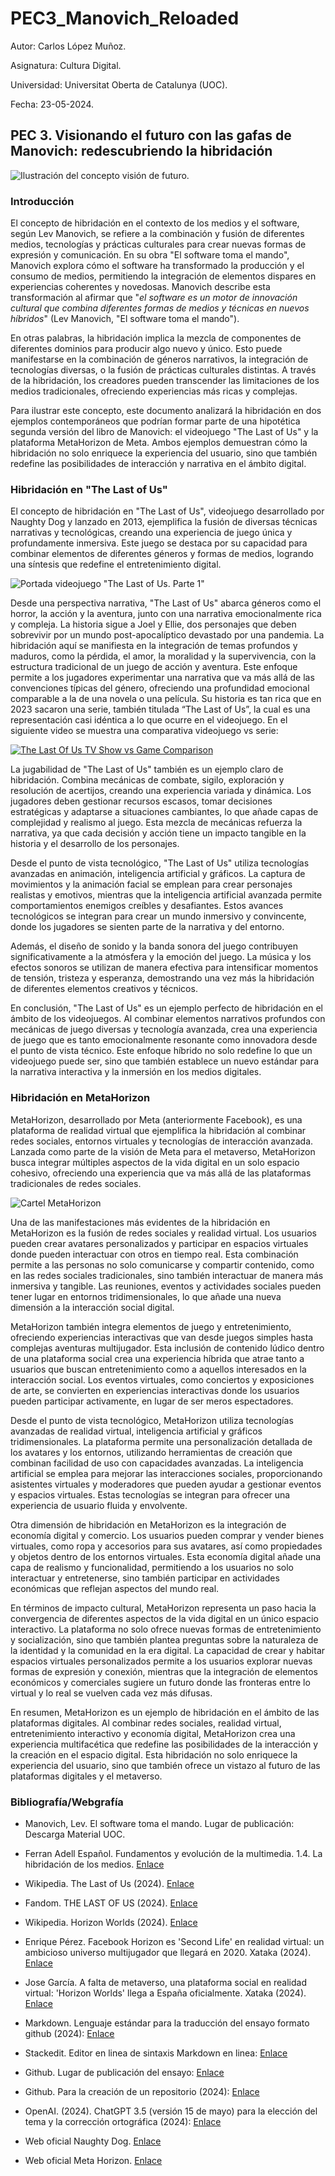 # PEC3_Manovich_Reloaded

Autor: Carlos López Muñoz.

Asignatura: Cultura Digital.

Universidad: Universitat Oberta de Catalunya \(UOC\).

Fecha: 23-05-2024.

## PEC 3. Visionando el futuro con las gafas de Manovich: redescubriendo la hibridación

![Ilustración del concepto visión de futuro.](https://img.freepik.com/vector-premium/concepto-vision-futuro_118813-7655.jpg)

### Introducción

El concepto de hibridación en el contexto de los medios y el software, según Lev Manovich, se refiere a la combinación y fusión de diferentes medios, tecnologías y prácticas culturales para crear nuevas formas de expresión y comunicación. En su obra "El software toma el mando", Manovich explora cómo el software ha transformado la producción y el consumo de medios, permitiendo la integración de elementos dispares en experiencias coherentes y novedosas. Manovich describe esta transformación al afirmar que "*el software es un motor de innovación cultural que combina diferentes formas de medios y técnicas en nuevos híbridos*" (Lev Manovich, "El software toma el mando").

En otras palabras, la hibridación implica la mezcla de componentes de diferentes dominios para producir algo nuevo y único. Esto puede manifestarse en la combinación de géneros narrativos, la integración de tecnologías diversas, o la fusión de prácticas culturales distintas. A través de la hibridación, los creadores pueden transcender las limitaciones de los medios tradicionales, ofreciendo experiencias más ricas y complejas.

Para ilustrar este concepto, este documento analizará la hibridación en dos ejemplos contemporáneos que podrían formar parte de una hipotética segunda versión del libro de Manovich: el videojuego "The Last of Us" y la plataforma MetaHorizon de Meta. Ambos ejemplos demuestran cómo la hibridación no solo enriquece la experiencia del usuario, sino que también redefine las posibilidades de interacción y narrativa en el ámbito digital.


### Hibridación en "The Last of Us"

El concepto de hibridación en "The Last of Us", videojuego desarrollado por Naughty Dog y lanzado en 2013, ejemplifica la fusión de diversas técnicas narrativas y tecnológicas, creando una experiencia de juego única y profundamente inmersiva. Este juego se destaca por su capacidad para combinar elementos de diferentes géneros y formas de medios, logrando una síntesis que redefine el entretenimiento digital.

![Portada videojuego "The Last of Us. Parte 1"](https://www.hollywoodreporter.com/wp-content/uploads/2014/03/the_last_of_us.jpg?w=3000)

Desde una perspectiva narrativa, "The Last of Us" abarca géneros como el horror, la acción y la aventura, junto con una narrativa emocionalmente rica y compleja. La historia sigue a Joel y Ellie, dos personajes que deben sobrevivir por un mundo post-apocalíptico devastado por una pandemia. La hibridación aquí se manifiesta en la integración de temas profundos y maduros, como la pérdida, el amor, la moralidad y la supervivencia, con la estructura tradicional de un juego de acción y aventura. Este enfoque permite a los jugadores experimentar una narrativa que va más allá de las convenciones típicas del género, ofreciendo una profundidad emocional comparable a la de una novela o una película. Su historia es tan rica que en 2023 sacaron una serie, también titulada “The Last of Us”, la cual es una representación casi idéntica a lo que ocurre en el videojuego. En el siguiente video se muestra una comparativa videojuego vs serie:

[![The Last Of Us TV Show vs Game Comparison](https://img.youtube.com/vi/SHc1ZHVWZqU/0.jpg)](https://www.youtube.com/watch?v=SHc1ZHVWZqU)

La jugabilidad de "The Last of Us" también es un ejemplo claro de hibridación. Combina mecánicas de combate, sigilo, exploración y resolución de acertijos, creando una experiencia variada y dinámica. Los jugadores deben gestionar recursos escasos, tomar decisiones estratégicas y adaptarse a situaciones cambiantes, lo que añade capas de complejidad y realismo al juego. Esta mezcla de mecánicas refuerza la narrativa, ya que cada decisión y acción tiene un impacto tangible en la historia y el desarrollo de los personajes.

Desde el punto de vista tecnológico, "The Last of Us" utiliza tecnologías avanzadas en animación, inteligencia artificial y gráficos. La captura de movimientos y la animación facial se emplean para crear personajes realistas y emotivos, mientras que la inteligencia artificial avanzada permite comportamientos enemigos creíbles y desafiantes. Estos avances tecnológicos se integran para crear un mundo inmersivo y convincente, donde los jugadores se sienten parte de la narrativa y del entorno.

Además, el diseño de sonido y la banda sonora del juego contribuyen significativamente a la atmósfera y la emoción del juego. La música y los efectos sonoros se utilizan de manera efectiva para intensificar momentos de tensión, tristeza y esperanza, demostrando una vez más la hibridación de diferentes elementos creativos y técnicos.

En conclusión, "The Last of Us" es un ejemplo perfecto de hibridación en el ámbito de los videojuegos. Al combinar elementos narrativos profundos con mecánicas de juego diversas y tecnología avanzada, crea una experiencia de juego que es tanto emocionalmente resonante como innovadora desde el punto de vista técnico. Este enfoque híbrido no solo redefine lo que un videojuego puede ser, sino que también establece un nuevo estándar para la narrativa interactiva y la inmersión en los medios digitales.


### Hibridación en MetaHorizon

MetaHorizon, desarrollado por Meta (anteriormente Facebook), es una plataforma de realidad virtual que ejemplifica la hibridación al combinar redes sociales, entornos virtuales y tecnologías de interacción avanzada. Lanzada como parte de la visión de Meta para el metaverso, MetaHorizon busca integrar múltiples aspectos de la vida digital en un solo espacio cohesivo, ofreciendo una experiencia que va más allá de las plataformas tradicionales de redes sociales.

![Cartel MetaHorizon](https://scontent.oculuscdn.com/v/t64.5771-25/39031344_1154209722141488_850182025611744249_n.png?_nc_cat=1&ccb=1-7&_nc_sid=6e7a0a&_nc_ohc=Hf1E3wcQYrIQ7kNvgEDOlBc&_nc_ht=scontent.oculuscdn.com&oh=00_AYCAPqUCo2gr_JmpAXtQm7E7MMNrIEn10RsGVrlWhY526A&oe=6654EF69)

Una de las manifestaciones más evidentes de la hibridación en MetaHorizon es la fusión de redes sociales y realidad virtual. Los usuarios pueden crear avatares personalizados y participar en espacios virtuales donde pueden interactuar con otros en tiempo real. Esta combinación permite a las personas no solo comunicarse y compartir contenido, como en las redes sociales tradicionales, sino también interactuar de manera más inmersiva y tangible. Las reuniones, eventos y actividades sociales pueden tener lugar en entornos tridimensionales, lo que añade una nueva dimensión a la interacción social digital.

MetaHorizon también integra elementos de juego y entretenimiento, ofreciendo experiencias interactivas que van desde juegos simples hasta complejas aventuras multijugador. Esta inclusión de contenido lúdico dentro de una plataforma social crea una experiencia híbrida que atrae tanto a usuarios que buscan entretenimiento como a aquellos interesados en la interacción social. Los eventos virtuales, como conciertos y exposiciones de arte, se convierten en experiencias interactivas donde los usuarios pueden participar activamente, en lugar de ser meros espectadores.

Desde el punto de vista tecnológico, MetaHorizon utiliza tecnologías avanzadas de realidad virtual, inteligencia artificial y gráficos tridimensionales. La plataforma permite una personalización detallada de los avatares y los entornos, utilizando herramientas de creación que combinan facilidad de uso con capacidades avanzadas. La inteligencia artificial se emplea para mejorar las interacciones sociales, proporcionando asistentes virtuales y moderadores que pueden ayudar a gestionar eventos y espacios virtuales. Estas tecnologías se integran para ofrecer una experiencia de usuario fluida y envolvente.

Otra dimensión de hibridación en MetaHorizon es la integración de economía digital y comercio. Los usuarios pueden comprar y vender bienes virtuales, como ropa y accesorios para sus avatares, así como propiedades y objetos dentro de los entornos virtuales. Esta economía digital añade una capa de realismo y funcionalidad, permitiendo a los usuarios no solo interactuar y entretenerse, sino también participar en actividades económicas que reflejan aspectos del mundo real.

En términos de impacto cultural, MetaHorizon representa un paso hacia la convergencia de diferentes aspectos de la vida digital en un único espacio interactivo. La plataforma no solo ofrece nuevas formas de entretenimiento y socialización, sino que también plantea preguntas sobre la naturaleza de la identidad y la comunidad en la era digital. La capacidad de crear y habitar espacios virtuales personalizados permite a los usuarios explorar nuevas formas de expresión y conexión, mientras que la integración de elementos económicos y comerciales sugiere un futuro donde las fronteras entre lo virtual y lo real se vuelven cada vez más difusas.

En resumen, MetaHorizon es un ejemplo de hibridación en el ámbito de las plataformas digitales. Al combinar redes sociales, realidad virtual, entretenimiento interactivo y economía digital, MetaHorizon crea una experiencia multifacética que redefine las posibilidades de la interacción y la creación en el espacio digital. Esta hibridación no solo enriquece la experiencia del usuario, sino que también ofrece un vistazo al futuro de las plataformas digitales y el metaverso.


### Bibliografía/Webgrafía

- Manovich, Lev. El software toma el mando. Lugar de publicación: Descarga Material UOC.

- Ferran Adell Español. Fundamentos y evolución de la multimedia. 1.4. La hibridación de los medios. [Enlace](https://cultura-digital.aula.uoc.edu/es/1-4-la-hibridacion-de-los-medios/)

- Wikipedia. The Last of Us (2024). [Enlace](https://es.wikipedia.org/wiki/The_Last_of_Us)

- Fandom. THE LAST OF US (2024). [Enlace](https://thelastofus.fandom.com/es/wiki/The_Last_of_Us)

- Wikipedia. Horizon Worlds (2024). [Enlace](https://es.wikipedia.org/wiki/Horizon_Worlds)

- Enrique Pérez. Facebook Horizon es 'Second Life' en realidad virtual: un ambicioso universo multijugador que llegará en 2020. Xataka (2024). [Enlace](https://www.xataka.com/realidad-virtual-aumentada/facebook-horizon-second-life-realidad-virtual-ambicioso-universo-multijugador-que-llegara-2020)

- Jose García. A falta de metaverso, una plataforma social en realidad virtual: 'Horizon Worlds' llega a España oficialmente. Xataka (2024). [Enlace](https://www.xataka.com/realidad-virtual-aumentada/a-falta-metaverso-plataforma-social-realidad-virtual-horizon-worlds-llega-a-espana-oficialmente)

- Markdown. Lenguaje estándar para la traducción del ensayo formato github (2024): [Enlace](https://markdown.es/)

- Stackedit. Editor en linea de sintaxis Markdown en linea: [Enlace](https://stackedit.io/)

- Github. Lugar de publicación del ensayo: [Enlace](https://docs.github.com/es)

- Github. Para la creación de un repositorio (2024): [Enlace](https://docs.github.com/es/repositories/creating-and-managing-repositories/about-repositories)

- OpenAI. (2024). ChatGPT 3.5 (versión 15 de mayo) para la elección del tema y la corrección ortográfica (2024): [Enlace](https://chat.openai.com/auth/login)
  
- Web oficial Naughty Dog. [Enlace](https://www.naughtydog.com/)
  
- Web oficial Meta Horizon. [Enlace](https://horizon.meta.com/?locale=en_US)
